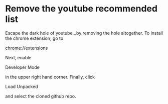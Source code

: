 # Remove the youtube recommended list
Escape the dark hole of youtube...by removing the hole altogether.
To install the chrome extension, go to <p font-family=monospace>chrome://extensions</p>
Next, enable <p font-family=monospace>Developer Mode</p> in the upper right hand corner. Finally, click <p font-family=monospace>Load Unpacked<p> and select the cloned github repo.
